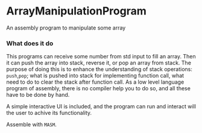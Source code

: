 # ArrayManipulationProgram
 An assembly program to manipulate some array

### What does it do
This programs can receive some number from std input to fill an array. Then it can push the array into stack, reverse it, or pop an array from stack. The purpose of doing this is to enhance the understanding of stack operations: `push`,`pop`; what is pushed into stack for implementing function call, what need to do to clear the stack after function call. As a low level language program of assembly, there is no compiler help you to do so, and all these have to be done by hand.

A simple interactive UI is included, and the program can run and interact will the user to achive its functionality.

Assemble with `MASM`.
